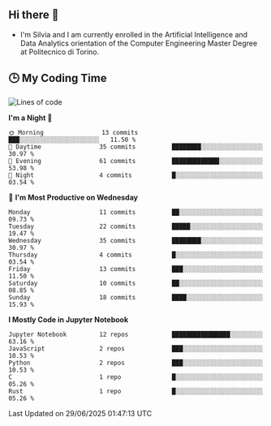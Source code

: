 ## Hi there 👋

- I'm Silvia and I am currently enrolled in the Artificial Intelligence and Data Analytics orientation of the Computer Engineering Master Degree at Politecnico di Torino.


<!-- <p align="center">
   <img style="height:170px;display:inline-block"  src="http://github-profile-summary-cards.vercel.app/api/cards/profile-details?username=silviapolizzi&theme=github_dark" />
   <img style="height:170px;display:inline-block"  src="http://github-profile-summary-cards.vercel.app/api/cards/most-commit-language?username=silviapolizzi&theme=github_dark&exclude=" /> 
</p> -->


## :clock3: My Coding Time 

<!--START_SECTION:waka-->
![Lines of code](https://img.shields.io/badge/From%20Hello%20World%20I%27ve%20Written-216.0%20thousand%20lines%20of%20code-blue)

**I'm a Night 🦉** 

```text
🌞 Morning                13 commits          ███░░░░░░░░░░░░░░░░░░░░░░   11.50 % 
🌆 Daytime                35 commits          ████████░░░░░░░░░░░░░░░░░   30.97 % 
🌃 Evening                61 commits          █████████████░░░░░░░░░░░░   53.98 % 
🌙 Night                  4 commits           █░░░░░░░░░░░░░░░░░░░░░░░░   03.54 % 
```
📅 **I'm Most Productive on Wednesday** 

```text
Monday                   11 commits          ██░░░░░░░░░░░░░░░░░░░░░░░   09.73 % 
Tuesday                  22 commits          █████░░░░░░░░░░░░░░░░░░░░   19.47 % 
Wednesday                35 commits          ████████░░░░░░░░░░░░░░░░░   30.97 % 
Thursday                 4 commits           █░░░░░░░░░░░░░░░░░░░░░░░░   03.54 % 
Friday                   13 commits          ███░░░░░░░░░░░░░░░░░░░░░░   11.50 % 
Saturday                 10 commits          ██░░░░░░░░░░░░░░░░░░░░░░░   08.85 % 
Sunday                   18 commits          ████░░░░░░░░░░░░░░░░░░░░░   15.93 % 
```


**I Mostly Code in Jupyter Notebook** 

```text
Jupyter Notebook         12 repos            ████████████████░░░░░░░░░   63.16 % 
JavaScript               2 repos             ███░░░░░░░░░░░░░░░░░░░░░░   10.53 % 
Python                   2 repos             ███░░░░░░░░░░░░░░░░░░░░░░   10.53 % 
C                        1 repo              █░░░░░░░░░░░░░░░░░░░░░░░░   05.26 % 
Rust                     1 repo              █░░░░░░░░░░░░░░░░░░░░░░░░   05.26 % 
```




 Last Updated on 29/06/2025 01:47:13 UTC
<!--END_SECTION:waka-->
